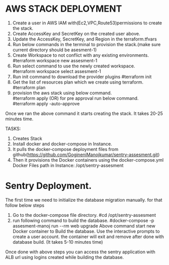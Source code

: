 # AWS STACK DEPLOYMENT
1. Create a user in AWS IAM with(Ec2,VPC,Route53)permissions to create the stack. 
2. Create AccessKey and SecretKey on the created user above. 
3. Update the AccessKey, SecretKey, and Region in the terraform.tfvars 
4. Run below commands in the terminal to provision the stack.(make sure current directory should be asesment-1)
5. Create Workspace to not conflict with any existing environments.                                                           
    #terraform workspace new assesment-1
6. Run select command to use the newly created workspace.                                                                         
    #terraform workspace select assesment-1
7. Run init command to download the provider plugins
    #terraform init
8. Get the list of resources plan which we create using terraform.                                                             
    #terraform plan
9.  provision the aws stack using below command.                                                                               
    #terraform apply 
    (OR) for pre approval run below command.                                       
    #terraform apply -auto-approve     

Once we ran the above command it starts creating the stack. It takes 20-25 minutes time. 

TASKS:
1. Creates Stack
2. Install docker and docker-compose in Instance.
3. It pulls the docker-compose deployment files from github(https://github.com/GogineniManojkumar/sentry-assesment.git)
4. Then it provisions the Docker containers using the docker-compose.yml
Docker Files path in Instance: /opt/sentry-assesment

# Sentry Deployment.
The first time we need to initialize the database migration manually. for that follow below steps 

1. Go to the docker-compose file directory. 
    #cd /opt/sentry-assesment
2. run following command to build the database. 
  #docker-compose -p assesment-manoj run --rm web upgrade
     Above command start new Docker container to Build the database. Use the interactive prompts to create a user account.
     the container will exit and remove after done with database build. (It takes 5-10 minutes time)
     
  Once done with above steps you can access the sentry application with ALB url using logins created while building the database. 
